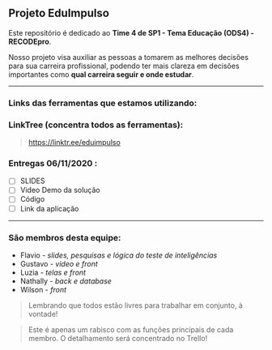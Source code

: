 ## Projeto EduImpulso

Este repositório é dedicado ao **Time 4 de SP1 - Tema Educação (ODS4) - RECODEpro**.

Nosso projeto visa auxiliar as pessoas a tomarem as melhores decisões para sua carreira profissional, podendo ter mais clareza em decisões importantes como **qual carreira seguir e onde estudar**.

---

### Links das ferramentas que estamos utilizando:

### LinkTree (concentra todos as ferramentas):
> https://linktr.ee/eduimpulso


### Entregas 06/11/2020 : 

* [ ] SLIDES
* [ ] Video Demo da solução
* [ ] Código
* [ ] Link da aplicação

---

### São membros desta equipe:

* Flavio - *slides, pesquisas e lógica do teste de inteligências*
* Gustavo - *video e front*
* Luzia - *telas e front*
* Nathally - *back e database* 
* Wilson - *front*

> Lembrando que todos estão livres para trabalhar em conjunto, à vontade!

> Este é apenas um rabisco com as funções principais de cada membro. O detalhamento será concentrado no Trello!
